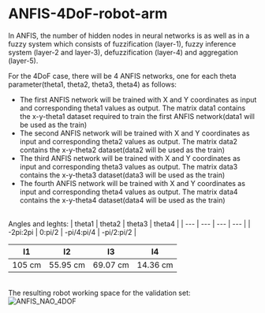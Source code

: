 # ANFIS-4DoF-robot-arm

In ANFIS, the number of hidden nodes in neural networks is as well as in a fuzzy system which consists of fuzzification (layer-1), fuzzy inference system (layer-2 and layer-3), defuzzification (layer-4) and aggregation (layer-5). 

For the 4DoF case, there will be 4 ANFIS networks, one for each theta parameter(theta1, theta2, theta3, theta4) as follows:
- The first ANFIS network will be trained with X and Y coordinates as input and corresponding theta1 values as output. The matrix data1 contains the x-y-theta1 dataset required to train the first ANFIS network(data1 will be used as the train)
- The second ANFIS network will be trained with X and Y coordinates as input and corresponding theta2 values as output. The matrix data2 contains the x-y-theta2 dataset(data2 will be used as the train)
- The third ANFIS network will be trained with X and Y coordinates as input and corresponding theta3 values as output. The matrix data3 contains the x-y-theta3 dataset(data3 will be used as the train)
- The fourth ANFIS network will be trained with X and Y coordinates as input and corresponding theta4 values as output. The matrix data4 contains the x-y-theta4 dataset(data4 will be used as the train)

<br>Angles and leghts:
| theta1     | theta2 | theta3 | theta4 |
| ---      | ---       | ---      | ---       |
| -2pi:2pi     | 0:pi/2    | -pi/4:pi/4 | -pi/2:pi/2 |

| l1     | l2 | l3 | l4 |
| ---      | ---       | ---      | ---       |
| 105 cm     | 55.95 cm    | 69.07 cm | 14.36 cm |


<br>The resulting robot working space for the validation set:
<br>![ANFIS_NAO_4DOF](https://user-images.githubusercontent.com/106117736/209584470-18234aa8-0017-4576-a2c7-bd1deff756ba.jpg)
